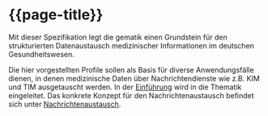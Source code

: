 # {{page-title}}

Mit dieser Spezifikation legt die gematik einen Grundstein für den strukturierten Datenaustausch medizinischer Informationen im deutschen Gesundheitswesen. 

Die hier vorgestellten Profile sollen als Basis für diverse Anwendungsfälle dienen, in denen medizinische Daten über Nachrichtendienste wie z.B. KIM und TIM ausgetauscht werden. In der [Einführung](Einfuehrung.page.md) wird in die Thematik eingeleitet. Das konkrete Konzept für den Nachrichtenaustausch befindet sich unter [Nachrichtenaustausch](./UebergreifendeFestlegungen/Handshake.page.md).
